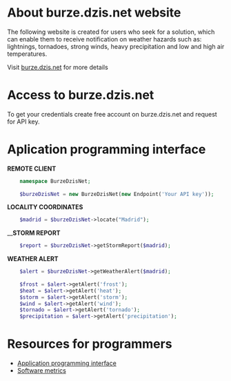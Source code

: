 # About burze.dzis.net website

The following website is created for users who seek for a solution, which can enable them to receive notification on weather hazards such as: lightnings, tornadoes, strong winds, heavy precipitation and low and high air temperatures.

Visit [burze.dzis.net](http://www.burze.dzis.net) for more details

# Access to burze.dzis.net

To get your credentials create free account on burze.dzis.net and request for API key.

# Aplication programming interface

__REMOTE CLIENT__

```php
    namespace BurzeDzisNet;
    
    $burzeDzisNet = new BurzeDzisNet(new Endpoint('Your API key'));
```


__LOCALITY COORDINATES__

```php
    $madrid = $burzeDzisNet->locate("Madrid");
```

____STORM REPORT__

```php
    $report = $burzeDzisNet->getStormReport($madrid);
```

__WEATHER ALERT__


```php
    $alert = $burzeDzisNet->getWeatherAlert($madrid);
    
    $frost = $alert->getAlert('frost');
    $heat = $alert->getAlert('heat');
    $storm = $alert->getAlert('storm');
    $wind = $alert->getAlert('wind');
    $tornado = $alert->getAlert('tornado');
    $precipitation = $alert->getAlert('precipitation');
```

# Resources for programmers
- [Application programming interface](https://github.com/krzysiekpiasecki/BurzeDzisNet/blob/master/docs/api/API-documentation.zip)
- [Software metrics](https://github.com/krzysiekpiasecki/BurzeDzisNet/blob/master/docs/SoftwareMetrics.md)


